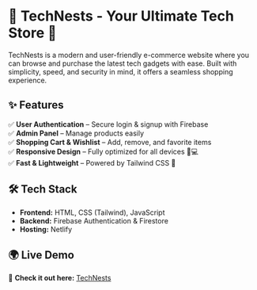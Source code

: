 # 🚀 TechNests - Your Ultimate Tech Store 🛒  

TechNests is a modern and user-friendly e-commerce website where you can browse and purchase the latest tech gadgets with ease. Built with simplicity, speed, and security in mind, it offers a seamless shopping experience.  

## ✨ Features  
✅ **User Authentication** – Secure login & signup with Firebase  
✅ **Admin Panel** – Manage products easily  
✅ **Shopping Cart & Wishlist** – Add, remove, and favorite items  
✅ **Responsive Design** – Fully optimized for all devices 📱💻  
✅ **Fast & Lightweight** – Powered by Tailwind CSS 🚀  

## 🛠 Tech Stack  
- **Frontend:** HTML, CSS (Tailwind), JavaScript  
- **Backend:** Firebase Authentication & Firestore  
- **Hosting:** Netlify  

## 🌍 Live Demo  
🔗 **Check it out here:** [TechNests](https://technests.netlify.app/)